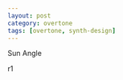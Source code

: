 ```yaml
---
layout: post
category: overtone
tags: [overtone, synth-design]
---
```


Sun Angle

<script src="/assets/js/dragdealer.min.js"></script>
<script src="/assets/js/sprintf.min.js"></script>
<script src="/assets/js/three/three.min.65.js"></script>
<script src="/assets/js/three/Detector.js"></script>
<script src="/assets/js/three/TrackballControls.js"></script>

<div id="placeholder"></div>

<div id="slider-r1" class="dragdealer"><div id="slider-r1-handle" class="handle bar">r1</div></div>

<script src="/assets/js/sunangle.js"></script>
